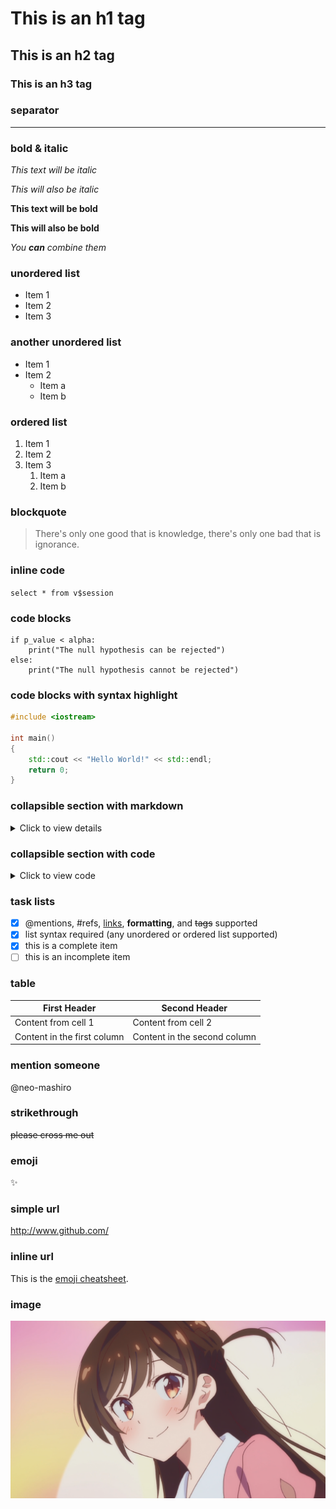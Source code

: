 # This is an h1 tag
## This is an h2 tag
### This is an h3 tag

### separator
---

### bold & italic
*This text will be italic*

_This will also be italic_

**This text will be bold**

__This will also be bold__

_You **can** combine them_

### unordered list
- Item 1
- Item 2
- Item 3

### another unordered list
* Item 1
* Item 2
  * Item a
  * Item b

### ordered list
1. Item 1
1. Item 2
1. Item 3
   1. Item a
   1. Item b

### blockquote
> There's only one good that is knowledge,
> there's only one bad that is ignorance.

### inline code
`select * from v$session`

### code blocks
```
if p_value < alpha:
    print("The null hypothesis can be rejected")
else:
    print("The null hypothesis cannot be rejected")
```

### code blocks with syntax highlight
```c++
#include <iostream>

int main()
{
    std::cout << "Hello World!" << std::endl;
    return 0;
}
```

### collapsible section with markdown
<details>
<summary>Click to view details</summary>

1. Any element
2. of markdown
    * can be nested
    * inside this tag
</details>

### collapsible section with code
<details>
<summary>Click to view code</summary>

```javascript
function helloWorld() {
    console.log('Hello');
    return 'World!';
}
```
</details>

### task lists
- [x] @mentions, #refs, [links](), **formatting**, and <del>tags</del> supported
- [x] list syntax required (any unordered or ordered list supported)
- [x] this is a complete item
- [ ] this is an incomplete item

### table
First Header | Second Header
------------ | -------------
Content from cell 1 | Content from cell 2
Content in the first column | Content in the second column

### mention someone
@neo-mashiro

### strikethrough
~~please cross me out~~

### emoji
:sparkles:

### simple url
http://www.github.com/

### inline url
This is the [emoji cheatsheet](https://www.webpagefx.com/tools/emoji-cheat-sheet/).

### image
![She is my wife](https://github.com/neo-mashiro/eMarkup/blob/main/resources/chizuru.png)

